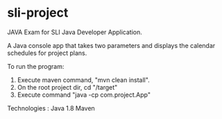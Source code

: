 # sli-project

JAVA Exam for SLI Java Developer Application.

A Java console app that takes two parameters and displays the calendar schedules for project plans.



To run the program:

1. Execute maven command, "mvn clean install".
2. On the root project dir, cd "/target"
3. Execute command "java -cp <name-of-jar> com.project.App"



Technologies :
Java 1.8
Maven
